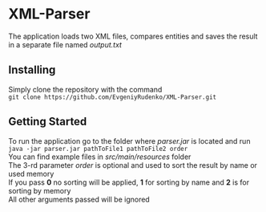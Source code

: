 # XML-Parser
The application loads two XML files, compares entities and saves the result in a separate file named *output.txt*

## Installing
Simply clone the repository with the command  
```git clone https://github.com/EvgeniyRudenko/XML-Parser.git```

## Getting Started
To run the application go to the folder where *parser.jar* is located and run  
```java -jar parser.jar pathToFile1 pathToFile2 order```  
You can find example files in *src/main/resources* folder    
The 3-rd parameter *order* is optional and used to sort the result by name or used memory  
If you pass **0** no sorting will be applied, **1** for sorting by name and **2** is for sorting by memory  
All other arguments passed will be ignored
